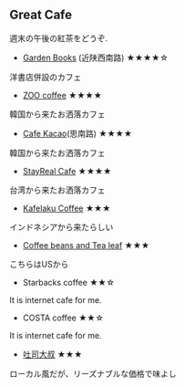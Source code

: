 ## Great Cafe

週末の午後の紅茶をどうぞ.

- [Garden Books](http://www.gardenbooks.cn/) (近陕西南路) ★★★★☆

洋書店併設のカフェ

- [ZOO coffee](http://www.zoocoffee.com/main.jsp) ★★★★

韓国から来たお洒落カフェ

- [Cafe Kacao](http://www.timeoutshanghai.com/venue/Restaurants__Cafes-Cafes/15353/Caf%C3%A9-Kacao.html)(思南路) ★★★★

韓国から来たお洒落カフェ

- [StayReal Cafe](http://4travel.jp/overseas/area/asia/china-shanghai_shi/shanghai/restaurant/10456516/tips/10889858/) ★★★★

台湾から来たお洒落カフェ

- [Kafelaku Coffee](http://www.timeoutshanghai.com/venue/Restaurants__Cafes-Cafes__Teahouses/6493/Kafelaku-Coffee.html) ★★★

インドネシアから来たらしい

- [Coffee beans and Tea leaf](http://www.coffeebean.com/) ★★★

こちらはUSから

- Starbacks coffee ★★☆

It is internet cafe for me.

- COSTA coffee ★★☆

It is internet cafe for me.

- [吐司大叔](http://www.dianping.com/shop/17641492) ★★★

ローカル風だが、リーズナブルな価格で味よし

